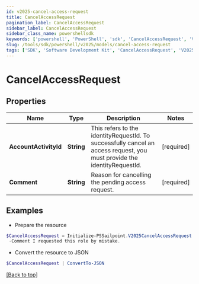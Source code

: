 ```yaml
---
id: v2025-cancel-access-request
title: CancelAccessRequest
pagination_label: CancelAccessRequest
sidebar_label: CancelAccessRequest
sidebar_class_name: powershellsdk
keywords: ['powershell', 'PowerShell', 'sdk', 'CancelAccessRequest', 'V2025CancelAccessRequest'] 
slug: /tools/sdk/powershell/v2025/models/cancel-access-request
tags: ['SDK', 'Software Development Kit', 'CancelAccessRequest', 'V2025CancelAccessRequest']
---
```



# CancelAccessRequest

## Properties

Name | Type | Description | Notes
------------ | ------------- | ------------- | -------------
**AccountActivityId** | **String** | This refers to the identityRequestId. To successfully cancel an access request, you must provide the identityRequestId. | [required]
**Comment** | **String** | Reason for cancelling the pending access request. | [required]

## Examples

- Prepare the resource
```powershell
$CancelAccessRequest = Initialize-PSSailpoint.V2025CancelAccessRequest  -AccountActivityId 2c9180835d2e5168015d32f890ca1581 `
 -Comment I requested this role by mistake.
```

- Convert the resource to JSON
```powershell
$CancelAccessRequest | ConvertTo-JSON
```


[[Back to top]](#) 

